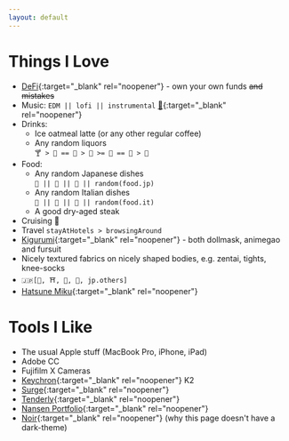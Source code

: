 ```yaml
---
layout: default
---
```


# Things I Love

- [DeFi](https://en.wikipedia.org/wiki/Decentralized_finance){:target="_blank" rel="noopener"} - own your own funds ~~and mistakes~~
- Music: `EDM || lofi || instrumental` [📝](https://twitter.com/search?q=(%23AppleMusic)%20(from%3ABeriru_Chan)%20filter%3Alinks%20-filter%3Areplies&src=typed_query&f=live){:target="_blank" rel="noopener"}
- Drinks:
	- Ice oatmeal latte (or any other regular coffee)
	- Any random liquors \
`🍸 > 🥂 == 🍾 > 🍷 >= 🥃 == 🍹 > 🍻`
- Food:
	- Any random Japanese dishes \
`🍜 || 🍣 || 🍤 || random(food.jp)`
	- Any random Italian dishes \
`🍝 || 🍕 || 🥗 || random(food.it)`
	- A good dry-aged steak
- Cruising 🚢
- Travel `stayAtHotels > browsingAround`
- [Kigurumi](https://en.wikipedia.org/wiki/Animegao_kigurumi){:target="_blank" rel="noopener"} - both dollmask, animegao and fursuit
- Nicely textured fabrics <span class="hidden-text">on nicely shaped bodies, e.g. zentai, tights, knee-socks</span>
- `🇯🇵[🍱, ⛩️, 🗻, 👘, jp.others]`
- [Hatsune Miku](https://en.wikipedia.org/wiki/Hatsune_Miku){:target="_blank" rel="noopener"}

# Tools I Like

- The usual Apple stuff (MacBook Pro, iPhone, iPad)
- Adobe CC
- Fujifilm X Cameras
- [Keychron](https://www.keychron.com/){:target="_blank" rel="noopener"} K2
- [Surge](https://nssurge.com){:target="_blank" rel="noopener"}
- [Tenderly](https://tenderly.co){:target="_blank" rel="noopener"}
- [Nansen Portfolio](https://portfolio.nansen.ai/){:target="_blank" rel="noopener"}
- [Noir](https://getnoir.app){:target="_blank" rel="noopener"} (why this page doesn't have a dark-theme)